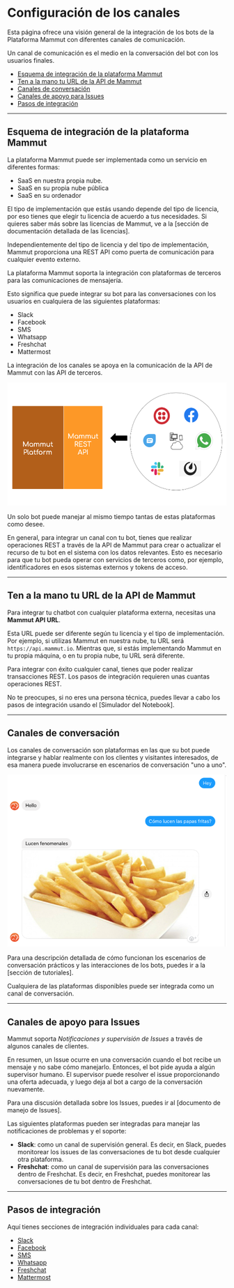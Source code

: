 # Configuración de los canales

Esta página ofrece una visión general de la integración de los bots de la Plataforma Mammut con diferentes canales de comunicación.

Un canal de comunicación es el medio en la conversación del bot con los usuarios finales.

+ [Esquema de integración de la plataforma Mammut](#esquema-de-integración-de-la-plataforma-mammut)
+ [Ten a la mano tu URL de la API de Mammut](#ten-a-la-mano-tu-url-de-la-api-de-mammut)
+ [Canales de conversación](#canales-de-conversación)
+ [Canales de apoyo para Issues](#canales-de-apoyo-para-issues)
+ [Pasos de integración](#pasos-de-integración)

------

## Esquema de integración de la plataforma Mammut

La plataforma Mammut puede ser implementada como un servicio en diferentes formas:

* SaaS en nuestra propia nube.
* SaaS en su propia nube pública
* SaaS en su ordenador

El tipo de implementación que estás usando depende del tipo de licencia, por eso tienes que elegir tu licencia de acuerdo a tus necesidades. Si quieres saber más sobre las licencias de Mammut, ve a la [sección de documentación detallada de las licencias].

Independientemente del tipo de licencia y del tipo de implementación, Mammut proporciona una REST API como puerta de comunicación para cualquier evento externo.

La plataforma Mammut soporta la integración con plataformas de terceros para las comunicaciones de mensajería.

Esto significa que puede integrar su bot para las conversaciones con los usuarios en cualquiera de las siguientes plataformas:

+ Slack
+ Facebook
+ SMS
+ Whatsapp
+ Freshchat
+ Mattermost

La integración de los canales se apoya en la comunicación de la API de Mammut con las API de terceros. 

![MammutChannelsArchitecture](img/mammut_channels_architecture.png)

Un solo bot puede manejar al mismo tiempo tantas de estas plataformas como desee.

En general, para integrar un canal con tu bot, tienes que realizar operaciones REST a través de la API de Mammut para crear o actualizar el recurso de tu bot en el sistema con los datos relevantes. Esto es necesario para que tu bot pueda operar con servicios de terceros como, por ejemplo, identificadores en esos sistemas externos y tokens de acceso.

-----

## Ten a la mano tu URL de la API de Mammut

Para integrar tu chatbot con cualquier plataforma externa, necesitas una **Mammut API URL**.

Esta URL puede ser diferente según tu licencia y el tipo de implementación. Por ejemplo, si utilizas Mammut en nuestra nube, tu URL será `https://api.mammut.io`. Mientras que, si estás implementando Mammut en tu propia máquina, o en tu propia nube, tu URL será diferente.

Para integrar con éxito cualquier canal, tienes que poder realizar transacciones REST. Los pasos de integración requieren unas cuantas operaciones REST.

No te preocupes, si no eres una persona técnica, puedes llevar a cabo los pasos de integración usando el [Simulador del Notebook].

-----

## Canales de conversación

Los canales de conversación son plataformas en las que su bot puede integrarse y hablar realmente con los clientes y visitantes interesados, de esa manera puede involucrarse en escenarios de conversación "uno a uno". 

![MammutChannelsArchitecture](img/mammut_conversation_1.png)

Para una descripción detallada de cómo funcionan los escenarios de conversación prácticos y las interacciones de los bots, puedes ir a la [sección de tutoriales].

Cualquiera de las plataformas disponibles puede ser integrada como un canal de conversación.

-----

## Canales de apoyo para Issues

Mammut soporta _Notificaciones y supervisión de Issues_ a través de algunos canales de clientes.

En resumen, un Issue ocurre en una conversación cuando el bot recibe un mensaje y no sabe cómo manejarlo. Entonces, el bot pide ayuda a algún supervisor humano. El supervisor puede resolver el issue proporcionando una oferta adecuada, y luego deja al bot a cargo de la conversación nuevamente.

Para una discusión detallada sobre los Issues, puedes ir al [documento de manejo de Issues].

Las siguientes plataformas pueden ser integradas para manejar las notificaciones de problemas y el soporte:

* **Slack**: como un canal de supervisión general. Es decir, en Slack, puedes monitorear los issues de las conversaciones de tu bot desde cualquier otra plataforma.
* **Freshchat**: como un canal de supervisión para las conversaciones dentro de Freshchat. Es decir, en Freshchat, puedes monitorear las conversaciones de tu bot dentro de Freshchat.

-----

## Pasos de integración

Aquí tienes secciones de integración individuales para cada canal:

+ [Slack](./channels-setup-slack_es.md)
+ [Facebook](./channels-setup-facebook_es.md)
+ [SMS](./channels-setup-sms_es.md)
+ [Whatsapp](./channels-setup-whatsapp_es.md)
+ [Freshchat](./channels-setup-freshchat_es.md)
+ [Mattermost](./channels-setup-mattermost_es.md)
